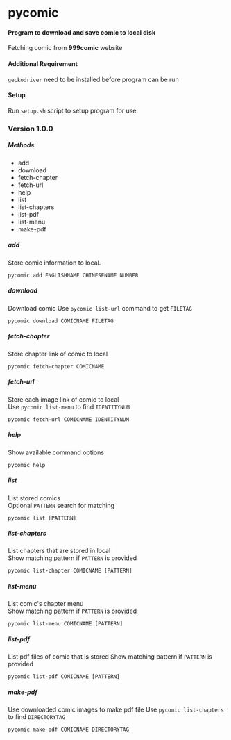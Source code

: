 # pycomic
#### Program to download and save comic to local disk
Fetching comic from **999comic** website

#### Additional Requirement
`geckodriver` need to be installed before program can be run

#### Setup
Run `setup.sh` script to setup program for use

### Version 1.0.0

##### Methods
- add
- download
- fetch-chapter
- fetch-url
- help
- list
- list-chapters
- list-pdf
- list-menu
- make-pdf

##### add
Store comic information to local.

    pycomic add ENGLISHNAME CHINESENAME NUMBER

##### download
Download comic
Use `pycomic list-url` command to get `FILETAG`

    pycomic download COMICNAME FILETAG

##### fetch-chapter
Store chapter link of comic to local

    pycomic fetch-chapter COMICNAME

##### fetch-url
Store each image link of comic to local  
Use `pycomic list-menu` to find `IDENTITYNUM`

    pycomic fetch-url COMICNAME IDENTITYNUM

##### help
Show available command options

    pycomic help

##### list
List stored comics  
Optional `PATTERN` search for matching

    pycomic list [PATTERN]

##### list-chapters
List chapters that are stored in local  
Show matching pattern if `PATTERN` is provided

    pycomic list-chapter COMICNAME [PATTERN]

##### list-menu
List comic's chapter menu  
Show matching pattern if `PATTERN` is provided

    pycomic list-menu COMICNAME [PATTERN]

##### list-pdf
List pdf files of comic that is stored
Show matching pattern if `PATTERN` is provided

    pycomic list-pdf COMICNAME [PATTERN]

##### make-pdf
Use downloaded comic images to make pdf file
Use `pycomic list-chapters` to find `DIRECTORYTAG`

    pycomic make-pdf COMICNAME DIRECTORYTAG
